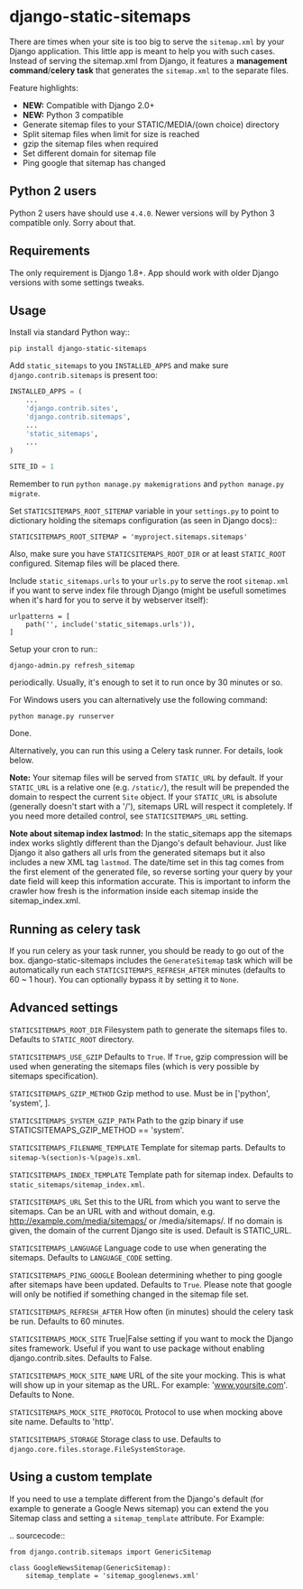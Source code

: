 django-static-sitemaps
========================

There are times when your site is too big to serve the ``sitemap.xml`` by your Django application. This little app is meant to help you with such cases. Instead of serving the sitemap.xml from Django, it features a **management command**/**celery task** that generates the ``sitemap.xml`` to the separate files.

Feature highlights:

* **NEW:** Compatible with Django 2.0+
* **NEW:** Python 3 compatible
* Generate sitemap files to your STATIC/MEDIA/(own choice) directory
* Split sitemap files when limit for size is reached
* gzip the sitemap files when required
* Set different domain for sitemap file
* Ping google that sitemap has changed

Python 2 users
------

Python 2 users have should use `4.4.0`. Newer versions will by Python 3 compatible only. Sorry about that.

Requirements
------------

The only requirement is Django 1.8+. App should work with older Django versions with some settings
tweaks.


Usage
------

Install via standard Python way::

	pip install django-static-sitemaps

Add `static_sitemaps` to you ``INSTALLED_APPS`` and make sure
`django.contrib.sitemaps` is present too:

```python
INSTALLED_APPS = (
	...
	'django.contrib.sites',
	'django.contrib.sitemaps',
	...
	'static_sitemaps',
	...
)

SITE_ID = 1
```

Remember to run `python manage.py makemigrations` and `python manage.py migrate`.

Set ``STATICSITEMAPS_ROOT_SITEMAP`` variable in your ``settings.py`` to point
to dictionary holding the sitemaps configuration (as seen in Django docs)::

	STATICSITEMAPS_ROOT_SITEMAP = 'myproject.sitemaps.sitemaps'

Also, make sure you have `STATICSITEMAPS_ROOT_DIR` or at least `STATIC_ROOT` configured.
Sitemap files will be placed there.

Include ``static_sitemaps.urls`` to your ``urls.py`` to serve the root
``sitemap.xml`` if you want to serve index file through Django (might be
usefull sometimes when it's hard for you to serve it by webserver itself):

	urlpatterns = [
		path('', include('static_sitemaps.urls')),
	]

Setup your cron to run::

	django-admin.py refresh_sitemap

periodically. Usually, it's enough to set it to run once by 30 minutes or so.

For Windows users you can alternatively use the following command:

	python manage.py runserver

Done.

Alternatively, you can run this using a Celery task runner. For details, look below.

**Note:** Your sitemap files will be served from ``STATIC_URL`` by default. If your
``STATIC_URL`` is a relative one (e.g. ``/static/``), the result will be
prepended the domain to respect the current ``Site`` object. If your
``STATIC_URL`` is absolute (generally doesn't start with a '/'), sitemaps
URL will respect it completely. If you need more detailed control, see
``STATICSITEMAPS_URL`` setting.

**Note about sitemap index lastmod:** In the static_sitemaps app the sitemaps
index works slightly different than the Django's default behaviour. Just like
Django it also gathers all urls from the generated sitemaps but it also
includes a new XML tag ``lastmod``. The date/time set in this tag comes
from the first element of the generated file, so reverse sorting your query
by your date field will keep this information accurate. This is important to
inform the crawler how fresh is the information inside each sitemap inside the
sitemap_index.xml.

Running as celery task
----------------------

If you run celery as your task runner, you should be ready to go out of the box. django-static-sitemaps includes the ``GenerateSitemap`` task which will be automatically run each ``STATICSITEMAPS_REFRESH_AFTER`` minutes (defaults to 60 ~ 1 hour). You can optionally bypass it by setting it to ``None``.

Advanced settings
------------------

``STATICSITEMAPS_ROOT_DIR``
    Filesystem path to generate the sitemaps files to. Defaults to ``STATIC_ROOT`` directory.

``STATICSITEMAPS_USE_GZIP``
	Defaults to ``True``. If ``True``, gzip compression will be used when generating the sitemaps files (which is very possible by sitemaps specification).

``STATICSITEMAPS_GZIP_METHOD``
    Gzip method to use. Must be in ['python', 'system', ].

``STATICSITEMAPS_SYSTEM_GZIP_PATH``
    Path to the gzip binary if use STATICSITEMAPS_GZIP_METHOD == 'system'.

``STATICSITEMAPS_FILENAME_TEMPLATE``
	Template for sitemap parts. Defaults to ``sitemap-%(section)s-%(page)s.xml``.

``STATICSITEMAPS_INDEX_TEMPLATE``
    Template path for sitemap index. Defaults to ``static_sitemaps/sitemap_index.xml``.

``STATICSITEMAPS_URL``
	Set this to the URL from which you want to serve the sitemaps. Can be an URL with and without domain, e.g. http://example.com/media/sitemaps/ or /media/sitemaps/.
	If no domain is given, the domain of the current Django site is used. Default is STATIC_URL.

``STATICSITEMAPS_LANGUAGE``
    Language code to use when generating the sitemaps. Defaults to ``LANGUAGE_CODE`` setting.

``STATICSITEMAPS_PING_GOOGLE``
    Boolean determining whether to ping google after sitemaps have been updated. Defaults to ``True``. Please note that google will only be notified if something changed in the sitemap file set.

``STATICSITEMAPS_REFRESH_AFTER``
    How often (in minutes) should the celery task be run. Defaults to 60 minutes.

``STATICSITEMAPS_MOCK_SITE``
    True|False setting if you want to mock the Django sites framework. Useful if you want to use package without enabling django.contrib.sites. Defaults to False.

``STATICSITEMAPS_MOCK_SITE_NAME``
    URL of the site your mocking. This is what will show up in your sitemap as the URL. For example: 'www.yoursite.com'. Defaults to None.

``STATICSITEMAPS_MOCK_SITE_PROTOCOL``
    Protocol to use when mocking above site name. Defaults to 'http'.

``STATICSITEMAPS_STORAGE``
    Storage class to use. Defaults to ``django.core.files.storage.FileSystemStorage``.


Using a custom template
-----------------------

If you need to use a template different from the Django's default (for example
to generate a Google News sitemap) you can extend the you Sitemap class and
setting a ``sitemap_template`` attribute. For Example:

.. sourcecode::

    from django.contrib.sitemaps import GenericSitemap

    class GoogleNewsSitemap(GenericSitemap):
        sitemap_template = 'sitemap_googlenews.xml'
